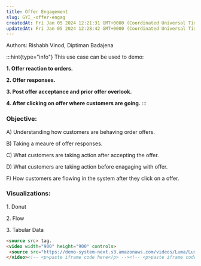 ```yaml
---
title: Offer Engagement
slug: GYI_-offer-engag
createdAt: Fri Jan 05 2024 12:21:31 GMT+0000 (Coordinated Universal Time)
updatedAt: Fri Jan 05 2024 12:28:42 GMT+0000 (Coordinated Universal Time)
---
```


Authors: Rishabh Vinod, Diptiman Badajena

:::hint{type="info"}
This use case can be used to demo:&#x20;

**1. Offer reaction to orders.**

**2. Offer responses.**

**3. Post offer acceptance and prior offer overlook.**

**4. After clicking on offer where customers are going.**
:::

### Objective:&#x20;

A) Understanding how customers are behaving order offers.

B) Taking a meaure of offer responses.

C) What customers are taking action after accepting the offer.

D) What customers are taking action before enagaging with offer.

F) How customers are flowing in the system after they click on a offer.

### Visualizations:&#x20;

1\. Donut

2\. Flow

3\. Tabular Data

```html
<source src> tag.
<video width="900" height="900" controls>
 <source src="https://demo-system-next.s3.amazonaws.com/videos/Luma/Luma_offer_Engagement.mov">
</video><!-- <p>paste iframe code here</p> --><!-- <p>paste iframe code here</p> -->
```

